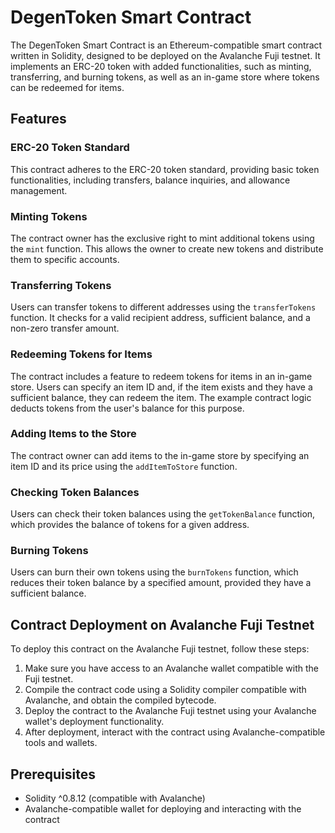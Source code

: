 # DegenToken Smart Contract 

The DegenToken Smart Contract is an Ethereum-compatible smart contract written in Solidity, designed to be deployed on the Avalanche Fuji testnet. It implements an ERC-20 token with added functionalities, such as minting, transferring, and burning tokens, as well as an in-game store where tokens can be redeemed for items.

## Features

### ERC-20 Token Standard

This contract adheres to the ERC-20 token standard, providing basic token functionalities, including transfers, balance inquiries, and allowance management.

### Minting Tokens

The contract owner has the exclusive right to mint additional tokens using the `mint` function. This allows the owner to create new tokens and distribute them to specific accounts.

### Transferring Tokens

Users can transfer tokens to different addresses using the `transferTokens` function. It checks for a valid recipient address, sufficient balance, and a non-zero transfer amount.

### Redeeming Tokens for Items

The contract includes a feature to redeem tokens for items in an in-game store. Users can specify an item ID and, if the item exists and they have a sufficient balance, they can redeem the item. The example contract logic deducts tokens from the user's balance for this purpose.

### Adding Items to the Store

The contract owner can add items to the in-game store by specifying an item ID and its price using the `addItemToStore` function.

### Checking Token Balances

Users can check their token balances using the `getTokenBalance` function, which provides the balance of tokens for a given address.

### Burning Tokens

Users can burn their own tokens using the `burnTokens` function, which reduces their token balance by a specified amount, provided they have a sufficient balance.

## Contract Deployment on Avalanche Fuji Testnet

To deploy this contract on the Avalanche Fuji testnet, follow these steps:

1. Make sure you have access to an Avalanche wallet compatible with the Fuji testnet.
2. Compile the contract code using a Solidity compiler compatible with Avalanche, and obtain the compiled bytecode.
3. Deploy the contract to the Avalanche Fuji testnet using your Avalanche wallet's deployment functionality.
4. After deployment, interact with the contract using Avalanche-compatible tools and wallets.

## Prerequisites

- Solidity ^0.8.12 (compatible with Avalanche)
- Avalanche-compatible wallet for deploying and interacting with the contract
